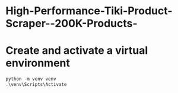 # High-Performance-Tiki-Product-Scraper--200K-Products-

# Create and activate a virtual environment
```powershell
python -m venv venv
.\venv\Scripts\Activate
```
